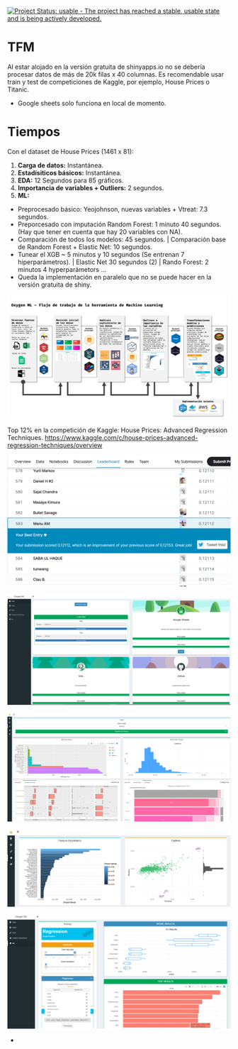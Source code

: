 [![Project Status: usable - The project has reached a stable, usable
state and is being actively
developed.](http://www.repostatus.org/badges/0.1.0/active.svg)](http://www.repostatus.org/#active)

# TFM

Al estar alojado en la versión gratuita de shinyapps.io no se debería procesar datos de más de 20k filas x 40 columnas.
Es recomendable usar train y test de competiciones de Kaggle, por ejemplo, House Prices o Titanic.

  * Google sheets solo funciona en local de momento.


# Tiempos

Con el dataset de House Prices (1461 x 81): 
  1. **Carga de datos:** Instantánea.
  2. **Estadísiticos básicos:** Instantánea.
  3. **EDA:** 12 Segundos para 85 gráficos.
  4. **Importancia de variables + Outliers:** 2 segundos.
  5. **ML:** 
  * Preprocesado básico: Yeojohnson, nuevas variables + Vtreat: 7.3 segundos.
  * Preporcesado con imputación Random Forest: 1 minuto 40 segundos. (Hay que tener en cuenta que hay 20 variables con NA).
  * Comparación de todos los modelos: 45 segundos. | Comparación base de Random Forest + Elastic Net: 10 segundos.
  * Tunear el XGB ~ 5 minutos y 10 segundos (Se entrenan 7 hiperparámetros). | Elastic Net 30 segundos (2) | Rando Forest: 2 minutos 4 hyperparámetors ...
  * Queda la implementación en paralelo que no se puede hacer en la versión gratuita de shiny.
    





![](/img/nutTFM.jpeg)

Top 12% en la competición de Kaggle: House Prices: Advanced Regression Techniques.
https://www.kaggle.com/c/house-prices-advanced-regression-techniques/overview

![](/img/kagglepng.png)

![](/img/prep.png)

![](/img/eda.png)

![](/img/fi.png)

![](/img/ml.png)

-
